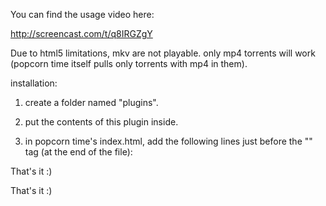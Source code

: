 You can find the usage video here:

http://screencast.com/t/q8IRGZgY

Due to html5 limitations, mkv are not playable. only mp4 torrents will work (popcorn time itself pulls only torrents with mp4 in them).

installation:

1. create a folder named "plugins".
2. put the contents of this plugin inside.

3. in popcorn time's index.html, add the following lines just before the "</body>" tag (at the end of the file):
	
	<script src="plugins/anyfile/js/anyfile.js"></script>
	<link rel="stylesheet" type="text/css" href="plugins/anyfile/css/anyfile.css">

That's it :)

That's it :)